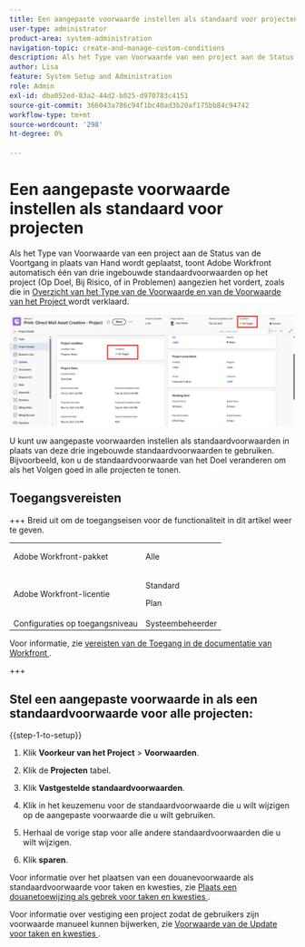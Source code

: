 ```yaml
---
title: Een aangepaste voorwaarde instellen als standaard voor projecten
user-type: administrator
product-area: system-administration
navigation-topic: create-and-manage-custom-conditions
description: Als het Type van Voorwaarde van een project aan de Status van de Voortgang in plaats van Hand wordt geplaatst, toont Adobe Workfront automatisch één van drie ingebouwde standaardvoorwaarden op het project (Op Doel, Op Risico, of in Problemen) aangezien het vordert, zoals die in Overzicht van het Type van de Voorwaarde en van de Voorwaarde van het Project wordt verklaard.
author: Lisa
feature: System Setup and Administration
role: Admin
exl-id: dba052ed-83a2-44d2-b025-d970783c4151
source-git-commit: 366043a786c94f1bc40ad3b20af175bb84c94742
workflow-type: tm+mt
source-wordcount: '298'
ht-degree: 0%

---
```


# Een aangepaste voorwaarde instellen als standaard voor projecten

Als het Type van Voorwaarde van een project aan de Status van de Voortgang in plaats van Hand wordt geplaatst, toont Adobe Workfront automatisch één van drie ingebouwde standaardvoorwaarden op het project (Op Doel, Bij Risico, of in Problemen) aangezien het vordert, zoals die in [ Overzicht van het Type van de Voorwaarde en van de Voorwaarde van het Project ](../../../manage-work/projects/manage-projects/project-condition-and-condition-type.md) wordt verklaard.

![ Voorwaarde in projectkopbal en details ](assets/condition-of-project-0825.png)

U kunt uw aangepaste voorwaarden instellen als standaardvoorwaarden in plaats van deze drie ingebouwde standaardvoorwaarden te gebruiken. Bijvoorbeeld, kon u de standaardvoorwaarde van het Doel veranderen om als het Volgen goed in alle projecten te tonen.

## Toegangsvereisten

+++ Breid uit om de toegangseisen voor de functionaliteit in dit artikel weer te geven.

<table style="table-layout:auto"> 
 <col> 
 <col> 
 <tbody> 
  <tr> 
   <td>Adobe Workfront-pakket</td> 
   <td><p>Alle</p></td> 
  </tr> 
  <tr> 
   <td>Adobe Workfront-licentie</td> 
   <td><p>Standard</p>
       <p>Plan</p></td>
  </tr> 
  <tr> 
   <td>Configuraties op toegangsniveau</td> 
   <td>Systeembeheerder</td> 
  </tr> 
 </tbody> 
</table>

Voor informatie, zie [ vereisten van de Toegang in de documentatie van Workfront ](/help/quicksilver/administration-and-setup/add-users/access-levels-and-object-permissions/access-level-requirements-in-documentation.md).

+++

## Stel een aangepaste voorwaarde in als een standaardvoorwaarde voor alle projecten:

{{step-1-to-setup}}

1. Klik **Voorkeur van het Project** > **Voorwaarden**.

1. Klik de **Projecten** tabel.
1. Klik **Vastgestelde standaardvoorwaarden**.
1. Klik in het keuzemenu voor de standaardvoorwaarde die u wilt wijzigen op de aangepaste voorwaarde die u wilt gebruiken.
1. Herhaal de vorige stap voor alle andere standaardvoorwaarden die u wilt wijzigen.
1. Klik **sparen**.

Voor informatie over het plaatsen van een douanevoorwaarde als standaardvoorwaarde voor taken en kwesties, zie [ Plaats een douanetoewijzing als gebrek voor taken en kwesties ](../../../administration-and-setup/customize-workfront/create-manage-custom-conditions/set-custom-condition-default-tasks-issues.md).

Voor informatie over vestiging een project zodat de gebruikers zijn voorwaarde manueel kunnen bijwerken, zie [ Voorwaarde van de Update voor taken en kwesties ](../../../manage-work/projects/updating-work-in-a-project/update-condition-for-tasks-and-issues.md).
